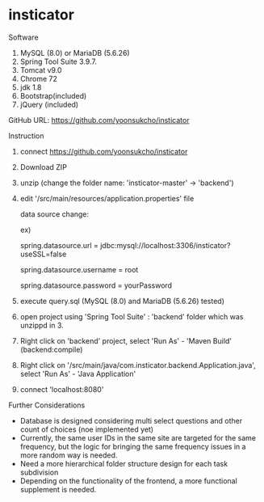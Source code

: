 # insticator

Software
1. MySQL (8.0) or MariaDB (5.6.26)
2. Spring Tool Suite 3.9.7.
3. Tomcat v9.0
4. Chrome 72
5. jdk 1.8
6. Bootstrap(included)
7. jQuery (included)


GitHub URL: https://github.com/yoonsukcho/insticator


Instruction

1. connect https://github.com/yoonsukcho/insticator
2. Download ZIP
3. unzip (change the folder name: 'insticator-master' -> 'backend')
4. edit '/src/main/resources/application.properties' file

   data source change:
   
   ex)
   
    spring.datasource.url = jdbc:mysql://localhost:3306/insticator?useSSL=false
    
    spring.datasource.username = root
    
    spring.datasource.password = yourPassword
    
   
5. execute query.sql  (MySQL (8.0) and MariaDB (5.6.26) tested)
6. open project using 'Spring Tool Suite' : 'backend' folder which was unzippd in 3.
7. Right click on 'backend' project, select 'Run As' - 'Maven Build' (backend:compile)
8. Right click on '/src/main/java/com.insticator.backend.Application.java', select 'Run As' - 'Java Application'
9. connect 'localhost:8080'


Further Considerations

- Database is designed considering multi select questions and other count of choices (noe implemented yet)
- Currently, the same user IDs in the same site are targeted for the same frequency, but the logic for bringing the same frequency issues in a more random way is needed.
- Need a more hierarchical folder structure design for each task subdivision
- Depending on the functionality of the frontend, a more functional supplement is needed.
